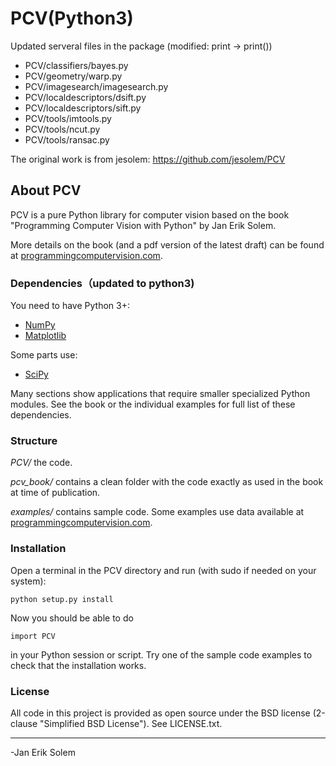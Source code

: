 # PCV(Python3)
Updated serveral files in the package (modified: print -> print())
* PCV/classifiers/bayes.py
* PCV/geometry/warp.py
* PCV/imagesearch/imagesearch.py
* PCV/localdescriptors/dsift.py
* PCV/localdescriptors/sift.py
* PCV/tools/imtools.py
* PCV/tools/ncut.py
* PCV/tools/ransac.py

The original work is from jesolem:  https://github.com/jesolem/PCV
## About PCV
PCV is a pure Python library for computer vision based on the book "Programming Computer Vision with Python" by Jan Erik Solem. 

More details on the book (and a pdf version of the latest draft) can be found at [programmingcomputervision.com](http://programmingcomputervision.com/).

### Dependencies（updated to python3)
You need to have Python 3+:

* [NumPy](http://numpy.scipy.org/)
* [Matplotlib](http://matplotlib.sourceforge.net/)

Some parts use:

* [SciPy](http://scipy.org/)

Many sections show applications that require smaller specialized Python modules. See the book or the individual examples for full list of these dependencies. 

### Structure

*PCV/*  the code.

*pcv_book/*  contains a clean folder with the code exactly as used in the book at time of publication.

*examples/*  contains sample code. Some examples use data available at [programmingcomputervision.com](http://programmingcomputervision.com/).

### Installation

Open a terminal in the PCV directory and run (with sudo if needed on your system):

	python setup.py install

Now you should be able to do

	import PCV
	
in your Python session or script. Try one of the sample code examples to check that the installation works.

### License

All code in this project is provided as open source under the BSD license (2-clause "Simplified BSD License"). See LICENSE.txt. 


---
-Jan Erik Solem